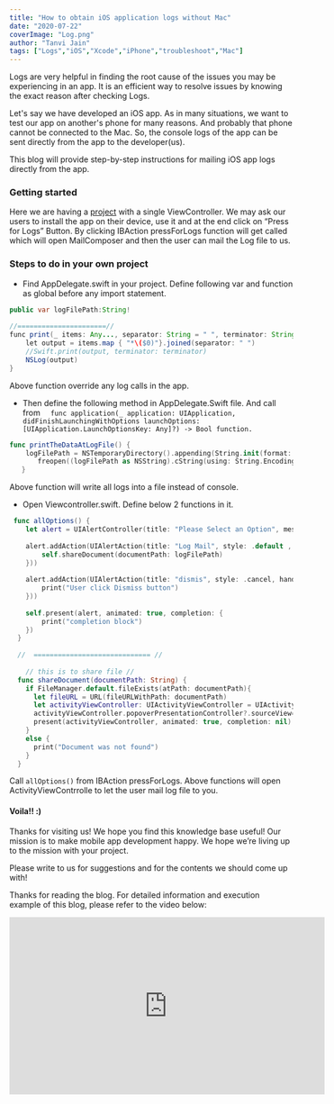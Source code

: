```yaml
---
title: "How to obtain iOS application logs without Mac"
date: "2020-07-22"
coverImage: "Log.png"
author: "Tanvi Jain"
tags: ["Logs","iOS","Xcode","iPhone","troubleshoot","Mac"]
---
```


Logs are very helpful in finding the root cause of the issues you may be experiencing in an app. It is an efficient way to resolve issues by knowing the exact reason after checking Logs.

Let's say we have developed an iOS app. As in many situations, we want to test our app on another's phone for many reasons. And probably that phone cannot be connected to the Mac. So, the console logs of the app can be sent directly from the app to the developer(us).

This blog will provide step-by-step instructions for mailing iOS app logs directly from the app. 

### Getting started

Here we are having a [project](https://github.com/tanvijn/TestLogs/tree/master) with a single ViewController. We may ask our users to install the app on their device, use it and at the end click on “Press for Logs” Button. By clicking IBAction pressForLogs function will get called which will open MailComposer and then the user can mail the Log file to us.

### Steps to do in your own project 

- Find AppDelegate.swift in your project. Define following var and function as global before any import statement.

```java
public var logFilePath:String!
 
//======================//
func print(_ items: Any..., separator: String = " ", terminator: String = "\n") {
    let output = items.map { "*\($0)"}.joined(separator: " ")
    //Swift.print(output, terminator: terminator)
    NSLog(output)
}
```
 Above function override any log calls in the app.

- Then define the following method in AppDelegate.Swift file. And call from `  func application(_ application: UIApplication, didFinishLaunchingWithOptions launchOptions: [UIApplication.LaunchOptionsKey: Any]?) -> Bool function.`

```swift
func printTheDataAtLogFile() {
    logFilePath = NSTemporaryDirectory().appending(String.init(format: "%@.log",Bundle.main.object(forInfoDictionaryKey: "CFBundleName") as! String)) as String
       freopen((logFilePath as NSString).cString(using: String.Encoding(rawValue: String.Encoding.ascii.rawValue).rawValue)!, "a+", stderr)
   }
```
Above function will write all logs into a file instead of console.

- Open Viewcontroller.swift. Define below 2 functions in it. 
```swift
 func allOptions() {
    let alert = UIAlertController(title: "Please Select an Option", message: nil, preferredStyle: .actionSheet)
    
    alert.addAction(UIAlertAction(title: "Log Mail", style: .default , handler:{ (UIAlertAction)in
        self.shareDocument(documentPath: logFilePath)
    }))
    
    alert.addAction(UIAlertAction(title: "dismis", style: .cancel, handler:{ (UIAlertAction)in
        print("User click Dismiss button")
    }))
    
    self.present(alert, animated: true, completion: {
        print("completion block")
    })
  }
 
  //  ============================= //
 
    // this is to share file //
  func shareDocument(documentPath: String) {
    if FileManager.default.fileExists(atPath: documentPath){
      let fileURL = URL(fileURLWithPath: documentPath)
      let activityViewController: UIActivityViewController = UIActivityViewController(activityItems: [fileURL], applicationActivities: nil)
      activityViewController.popoverPresentationController?.sourceView=self.view
      present(activityViewController, animated: true, completion: nil)
    }
    else {
      print("Document was not found")
    }
  }
 ```
Call `allOptions()` from IBAction pressForLogs. Above functions will open ActivityViewContrrolle to let the user mail log file to you.

#### Voila!! :)

Thanks for visiting us! We hope you find this knowledge base useful! Our mission is to make mobile app development happy. We hope we’re living up to the mission with your project.

Please write to us for suggestions and for the contents we should come up with!

Thanks for reading the blog. For detailed information and execution example of this blog, please refer to the video below:

<iframe width="560" height="315" src="https://www.youtube.com/embed/KTnFtIvoDiI" frameborder="0" allow="accelerometer; autoplay; clipboard-write; encrypted-media; gyroscope; picture-in-picture" allowfullscreen></iframe>

